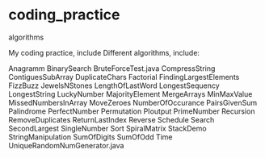 # coding_practice
algorithms

My coding practice, include Different algorithms, include:

Anagramm
BinarySearch
BruteForceTest.java
CompressString
ContiguesSubArray
DuplicateChars
Factorial
FindingLargestElements
FizzBuzz
JewelsNStones
LengthOfLastWord
LongestSequency
LongestString
LuckyNumber
MajorityElement
MergeArrays
MinMaxValue
MissedNumbersInArray
MoveZeroes
NumberOfOccurance
PairsGivenSum
Palindrome
PerfectNumber
Permutation
PIoutput
PrimeNumber
Recursion
RemoveDuplicates
ReturnLastIndex
Reverse
Schedule
Search
SecondLargest
SingleNumber
Sort
SpiralMatrix
StackDemo
StringManipulation
SumOfDigits
SumOfOdd
Time
UniqueRandomNumGenerator.java
